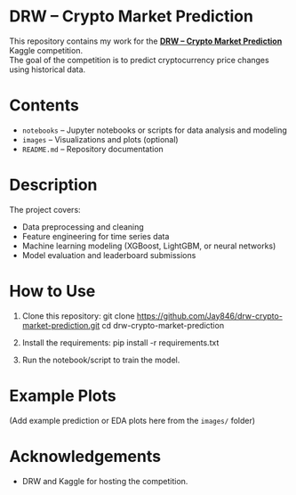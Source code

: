 # DRW – Crypto Market Prediction

This repository contains my work for the **[DRW – Crypto Market Prediction](https://www.kaggle.com/competitions/drw-crypto-market-prediction)** Kaggle competition.  
The goal of the competition is to predict cryptocurrency price changes using historical data.

#  Contents
- `notebooks` – Jupyter notebooks or scripts for data analysis and modeling
- `images` – Visualizations and plots (optional)
- `README.md` – Repository documentation

#  Description
The project covers:
- Data preprocessing and cleaning
- Feature engineering for time series data
- Machine learning modeling (XGBoost, LightGBM, or neural networks)
- Model evaluation and leaderboard submissions

#  How to Use
1. Clone this repository: git clone https://github.com/Jay846/drw-crypto-market-prediction.git
cd drw-crypto-market-prediction

2. Install the requirements:
pip install -r requirements.txt

3. Run the notebook/script to train the model.

#  Example Plots
(Add example prediction or EDA plots here from the `images/` folder)

#  Acknowledgements
- DRW and Kaggle for hosting the competition.
